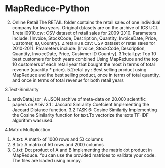 # MapReduce-Python
2. Online Retail
The RETAIL folder contains the retail sales of one individual company for two years. Original datasets are on the archive of ICS UCI.
1.retail0910.csv: CSV dataset of retail sales for 2009-2010. Parameters include: [Invoice, StockCode, Description, Quantity, InvoiceDate, Price, Customer, ID, Country].
2.retail1011.csv: CSV dataset of retail sales for 2010-2011. Parameters include: [Invoice, StockCode, Description, Quantity, InvoiceDate, Price, Customer ID Country].
3.1retail.py: Top 10 best customers for both years combined Using MapReduce and the top 10 customers of each retail year that bought the most in terms of total revenue (quantity * price).
5.2retail.py : Best selling product using MapReduce and the best selling product, once in terms of total quantity, and once in terms of total revenue for both retail years.

3.Text-Similarity
1. arxivData.json: A JSON archive of meta-data on 20.000 scientific papers
on Arxiv
3.1 : Jaccard Similarity Coefcient
Implementing the Jaccard Distance function.
3.2 TASK 6: Cosine Similarity
Implementing the Cosine Similarity function for text.To vectorize the texts TF-IDF algorithm was used.

4.Matrix Multiplication
1. A.txt: A matrix of 1000 rows and 50 columns
2. B.txt: A matrix of 50 rows and 2000 columns
3. C.txt: Dot product of A and B
Implementing  the matrix dot product in MapReduce. You can use the provided matrices to validate your code. The files are loaded using numpy.
